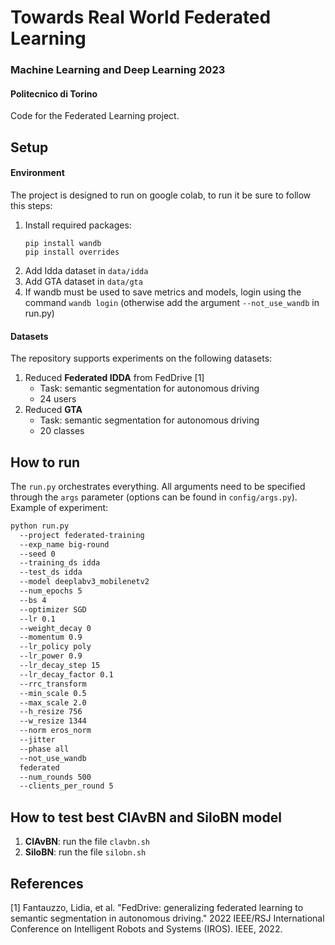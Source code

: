 # Towards Real World Federated Learning
### Machine Learning and Deep Learning 2023
#### Politecnico di Torino
Code for the Federated Learning project.

## Setup
#### Environment
The project is designed to run on google colab, to run it be sure to follow this steps:
1. Install required packages:
   ```
   pip install wandb
   pip install overrides
   ```
2. Add Idda dataset in ```data/idda```
3. Add GTA dataset in ```data/gta```
4. If wandb must be used to save metrics and models, login using the command ```wandb login``` (otherwise add the argument ```--not_use_wandb``` in run.py)

#### Datasets
The repository supports experiments on the following datasets: 
1. Reduced **Federated IDDA** from FedDrive [1]
   - Task: semantic segmentation for autonomous driving
   - 24 users
2. Reduced **GTA**
   - Task: semantic segmentation for autonomous driving
   - 20 classes

## How to run
The ```run.py``` orchestrates everything. All arguments need to be specified through the ```args``` parameter (options can be found in ```config/args.py```).
Example of experiment:
```bash
python run.py
  --project federated-training 
  --exp_name big-round 
  --seed 0 
  --training_ds idda
  --test_ds idda
  --model deeplabv3_mobilenetv2 
  --num_epochs 5 
  --bs 4 
  --optimizer SGD 
  --lr 0.1 
  --weight_decay 0 
  --momentum 0.9 
  --lr_policy poly 
  --lr_power 0.9 
  --lr_decay_step 15 
  --lr_decay_factor 0.1 
  --rrc_transform 
  --min_scale 0.5 
  --max_scale 2.0 
  --h_resize 756 
  --w_resize 1344 
  --norm eros_norm 
  --jitter 
  --phase all
  --not_use_wandb 
  federated 
  --num_rounds 500 
  --clients_per_round 5
```

## How to test best ClAvBN and SiloBN model
1. **ClAvBN**: run the file ```clavbn.sh```
1. **SiloBN**: run the file ```silobn.sh```

## References
[1] Fantauzzo, Lidia, et al. "FedDrive: generalizing federated learning to semantic segmentation in autonomous driving." 2022 IEEE/RSJ International Conference on Intelligent Robots and Systems (IROS). IEEE, 2022.
